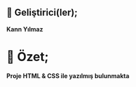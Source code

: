 ## 🎩 Geliştirici(ler);

**__Kann Yılmaz__**

# 📌 Özet;
**Proje HTML & CSS ile yazılmış bulunmakta**
